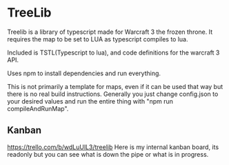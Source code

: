 # TreeLib

Treelib is a library of typescript made for Warcraft 3 the frozen throne.
It requires the map to be set to LUA as typescript compiles to lua.

Included is TSTL(Typescript to lua), and code definitions for the warcraft 3 API.

Uses npm to install dependencies and run everything.

This is not primarily a template for maps, even if it can be used that way but there is no real build instructions.
Generally you just change config.json to your desired values and run the entire thing with "npm run compileAndRunMap".

## Kanban
https://trello.com/b/wdLuUlL3/treelib
Here is my internal kanban board, its readonly but you can see what is down the pipe or what is in progress.
